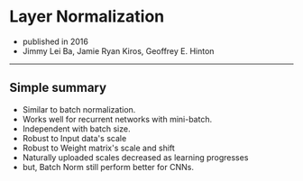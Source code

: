# Layer Normalization

- published in 2016
- Jimmy Lei Ba, Jamie Ryan Kiros, Geoffrey E. Hinton

----

## Simple summary

- Similar to batch normalization.
- Works well for recurrent networks with mini-batch.
- Independent with batch size.
- Robust to Input data's scale
- Robust to Weight matrix's scale and shift
- Naturally uploaded scales decreased as learning progresses
- but, Batch Norm still perform better for CNNs.